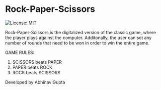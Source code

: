 # Rock-Paper-Scissors

[![License: MIT](https://img.shields.io/badge/License-MIT-yellow.svg)](https://raw.githubusercontent.com/AbhinavGupta2002/AstonHack2021/main/LICENSE)

Rock-Paper-Scissors is the digitalized version of the classic game, where the player plays against the computer.
Additonally, the user can set any number of rounds that need to be won in order to win the entire game.

GAME RULES:

1. SCISSORS beats PAPER
2. PAPER beats ROCK
3. ROCK beats SCISSORS

Developed by Abhinav Gupta
